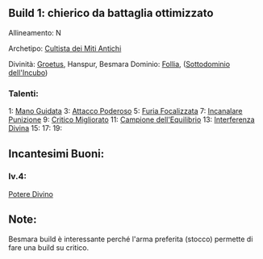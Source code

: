 
## Build 1: chierico da battaglia ottimizzato

Allineamento: N

Archetipo: [Cultista dei Miti Antichi](https://golarion.altervista.org/wiki/Chierico/Archetipi#Cultista_dei_Miti_Antichi)

Divinità: [Groetus](https://golarion.altervista.org/wiki/Groetus), Hanspur, Besmara
Dominio: [Follia](https://golarion.altervista.org/wiki/Dominio_della_Follia), ([Sottodominio dell'Incubo](https://golarion.altervista.org/wiki/Dominio_della_Follia#Sottodominio_dell'Incubo))
### Talenti:

1: [Mano Guidata](https://golarion.altervista.org/wiki/Mano_Guidata)
3: [Attacco Poderoso](https://golarion.altervista.org/wiki/Attacco_Poderoso)
5: [Furia Focalizzata](https://golarion.altervista.org/wiki/Furia_Focalizzata)
7: [Incanalare Punizione](https://golarion.altervista.org/wiki/Incanalare_Punizione)
9: [Critico Migliorato](https://golarion.altervista.org/wiki/Critico_Migliorato)
11: [Campione dell'Equilibrio](https://golarion.altervista.org/wiki/Campione_dell%27Equilibrio)
13: [Interferenza Divina](https://golarion.altervista.org/wiki/Interferenza_Divina)
15:
17:
19:

## Incantesimi Buoni:

### lv.4:
[Potere Divino](https://golarion.altervista.org/wiki/Incantesimi/Potere_Divino)


## Note:

Besmara build è interessante perché l'arma preferita (stocco) permette di fare una build su critico.
